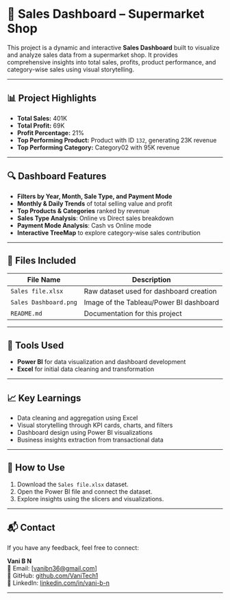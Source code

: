 # 🛒 Sales Dashboard – Supermarket Shop

This project is a dynamic and interactive **Sales Dashboard** built to visualize and analyze sales data from a supermarket shop. It provides comprehensive insights into total sales, profits, product performance, and category-wise sales using visual storytelling.

---

## 📊 Project Highlights

- **Total Sales:** 401K  
- **Total Profit:** 69K  
- **Profit Percentage:** 21%  
- **Top Performing Product:** Product with ID `132`, generating 23K revenue  
- **Top Performing Category:** Category02 with 95K revenue

---

## 🔍 Dashboard Features

- **Filters by Year, Month, Sale Type, and Payment Mode**
- **Monthly & Daily Trends** of total selling value and profit
- **Top Products & Categories** ranked by revenue
- **Sales Type Analysis**: Online vs Direct sales breakdown
- **Payment Mode Analysis**: Cash vs Online mode
- **Interactive TreeMap** to explore category-wise sales contribution

---

## 📁 Files Included

| File Name                     | Description                                      |
|------------------------------|--------------------------------------------------|
| `Sales file.xlsx`            | Raw dataset used for dashboard creation         |
| `Sales Dashboard.png`  | Image of the Tableau/Power BI dashboard               |
| `README.md`                  | Documentation for this project                  |

---

## 📌 Tools Used

- **Power BI** for data visualization and dashboard development  
- **Excel** for initial data cleaning and transformation

---

## 📈 Key Learnings

- Data cleaning and aggregation using Excel
- Visual storytelling through KPI cards, charts, and filters
- Dashboard design using Power BI visualizations
- Business insights extraction from transactional data

---

## 🚀 How to Use

1. Download the `Sales file.xlsx` dataset.
2. Open the Power BI file and connect the dataset.
3. Explore insights using the slicers and visualizations.

---

## 📬 Contact

If you have any feedback, feel free to connect:

**Vani B N**  
📧 Email: [vanibn36@gmail.com]  
🔗 GitHub: [github.com/VaniTech1](https://github.com/VaniTech1)  
🔗 LinkedIn: [linkedin.com/in/vani-b-n](https://linkedin.com/in/vani-b-n)

---

